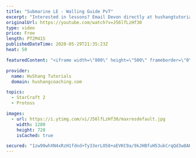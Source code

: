 ```yaml
---
title: "Submarine LE - Walling Guide PvT"
excerpt: "Interested in lessons? Email Devon directly at hushangtutorials@outlook.com ------------------------------------------------------------------------------------------------------- Want to support HuShang Tutorials directly? Patreon is a website where you can contribute a monthly donation that will help"
originalUrl: https://youtube.com/watch?v=J56lfLzHf30
type: video
price: Free
length: PT2M41S
publishedDateTime: 2020-05-29T21:35:23Z
heat: 50

featuredContent: "<iframe width=\"800\" height=\"500\" frameborder=\"0\" src=\"https://www.youtube.com/embed/J56lfLzHf30\" allow=\"accelerometer; autoplay; encrypted-media; gyroscope; picture-in-picture\" allowfullscreen></iframe>"

provider:
  name: HuShang Tutorials
  domain: hushangcoaching.com

topics:
  - StarCraft 2
  - Protoss

images:
  - url: https://i.ytimg.com/vi/J56lfLzHf30/maxresdefault.jpg
    width: 1280
    height: 720
    isCached: true

secured: "1zw90whXN4xRzH1fdnd+Ty33erLO58+aEVKC9a/9kJHBfuH53ukCrqQd3w8AKGj7MtXPri6K6dU6MqSunASvq9Q0HIp7BOIZR2KCf69IYmeY2/mPLlE/OtdIM2Z2wTQvQ9jH9G7m8aBqsoYBfhAYtgeJ95cL18MKCOwUWl0W1gjb/wBg8bfrOgoDtBsF3GRWeLNUvVN6g9mUJwF8af5vPTvYKyA9isxLYcWW4VKsVMRK/kQ8yBmhDoAyRieagPcR4YaD9dfXrK1wbTmpp+JdgsZf6RRhvwdMjkne0F9xtUl6mxtjVMJWF8B30/LLdAsFZWvqjiyctPaig+cyHfCx6Wxazae1SGMxZt7YYZBzoK0kzw7SLyypDgzanOxWAqAz5JxTL7oPDobbUnLxCvgDBU883ySx1FLp1H5qUCamjtg=;qrsNiHQwKVE56axxhIiXsA=="
---
```


